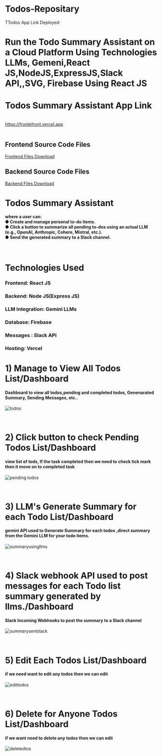 # Todos-Repositary

 TTodos App Link Deployed:<h1> 

<h1>Run the Todo Summary Assistant on a Cloud Platform Using Technologies  LLMs, Gemeni,React JS,NodeJS,ExpressJS,Slack API,,SVG, Firebase Using React JS</h1>
<h1> Todos Summary Assistant App Link </h1><br/>
<a href="https://github.com/lokeshaej/todosbackend">https://frontefront.vercel.app</a>
<br/><br/>
<h2> Frontend Source Code Files</h2>
<a href="https://github.com/lokeshaej/frontefront">Frontend Files Download</a><br/>

<h2> Backend Source Code Files</h2>
<a href="https://frontefront.vercel.app">Backend Files Download</a>
<br/>

<h1> Todos Summary Assistant</h1>
<h4>where a user can:<br/>
● Create and manage personal to-do items.<br/>
● Click a button to summarize all pending to-dos using an actual LLM (e.g., OpenAI,
Anthropic, Cohere, Mistral, etc.).<br/>
● Send the generated summary to a Slack channel.</h4><br/>

<h1>Technologies Used </h1>
<h3>Frontend: React JS</h3>
<h3>Backend: Node JS(Express JS)</h3>
<h3>LLM Integration: Gemini LLMs</h3>
<h3>Database: Firebase</h3>
<h3>Messages : Slack API</h3>
<h3>Hosting: Vercel</h3>

<h1>1) Manage to View All Todos List/Dashboard</h1>
<h4> Dashboard to view all todos,pending and completed todos, Genenarated Summary, Sending Messages, etc..</h4>

![todos](https://github.com/user-attachments/assets/1bf878e7-436e-4d6d-8bba-3d61c74b7530)

<br/>
<h1>2) Click button to check Pending Todos List/Dashboard</h1>
<h4> view list of tods, If the task completed then we need to check tick mark then it move on to completed task </h4>

![pending todos](https://github.com/user-attachments/assets/7efcd3e3-a1fe-4b29-867a-b0817e8d9b87)

<br/>
<h1>3) LLM's Generate Summary for each Todo List/Dashboard</h1>
<h4>gemini API used to Generate Summary for each todos ,direct summary from the Gemini LLM for your todo items.</h4>

![summaryusingllms](https://github.com/user-attachments/assets/91261919-1f74-4ec4-af44-91356f402a77)

<br/>
<h1>4) Slack webhook API used to post messages for each Todo list  summary generated by llms./Dashboard</h1>
<h4> Slack Incoming Webhooks to post the summary to a Slack channel</h4>

![summarysentslack](https://github.com/user-attachments/assets/912e1b17-0670-423e-932d-4131f222db83)

<br/>
<h1>5) Edit Each Todos List/Dashboard</h1>
<h4> if we need want to edit any todos then we can edit</h4>

![edittodos](https://github.com/user-attachments/assets/d087d9a8-d7e7-4d97-b9ed-6f1594768af0)

<br/>
<h1>6) Delete for Anyone Todos List/Dashboard</h1>
<h4>if we want need to delete any todos then we can edit</h4>

![deletedtos](https://github.com/user-attachments/assets/35783509-c2b8-4d2e-8779-69779f8f4a79)
